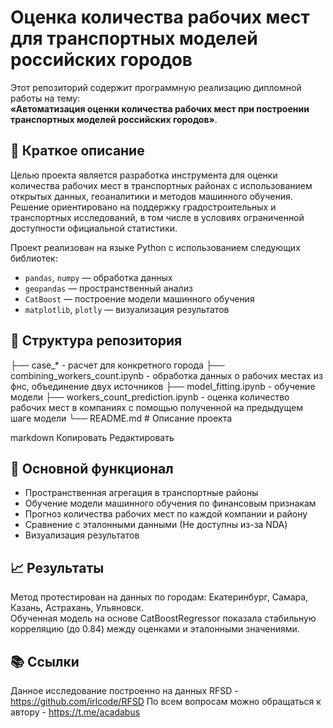 # Оценка количества рабочих мест для транспортных моделей российских городов

Этот репозиторий содержит программную реализацию дипломной работы на тему:  
**«Автоматизация оценки количества рабочих мест при построении транспортных моделей российских городов»**.

## 📌 Краткое описание

Целью проекта является разработка инструмента для оценки количества рабочих мест в транспортных районах с использованием открытых данных, геоаналитики и методов машинного обучения. Решение ориентировано на поддержку градостроительных и транспортных исследований, в том числе в условиях ограниченной доступности официальной статистики.

Проект реализован на языке Python с использованием следующих библиотек:
- `pandas`, `numpy` — обработка данных
- `geopandas` — пространственный анализ
- `CatBoost` — построение модели машинного обучения
- `matplotlib`, `plotly` — визуализация результатов

## 📂 Структура репозитория

├── case_* - расчет для конкретного города
├── combining_workers_count.ipynb - обработка данных о рабочих местах из фнс, объединение двух источников
├── model_fitting.ipynb - обучение модели
├── workers_count_prediction.ipynb - оценка количество рабочих мест в компаниях с помощью полученной на предыдущем шаге модели
└── README.md # Описание проекта

markdown
Копировать
Редактировать

## 🧠 Основной функционал

- Пространственная агрегация в транспортные районы
- Обучение модели машинного обучения по финансовым признакам
- Прогноз количества рабочих мест по каждой компании и району
- Сравнение с эталонными данными (Не доступны из-за NDA)
- Визуализация результатов

## 📈 Результаты

Метод протестирован на данных по городам: Екатеринбург, Самара, Казань, Астрахань, Ульяновск.  
Обученная модель на основе CatBoostRegressor показала стабильную корреляцию (до 0.84) между оценками и эталонными значениями.

## 📚 Ссылки

Данное исследование построенно на данных RFSD - https://github.com/irlcode/RFSD
По всем вопросам можно обращаться к автору - https://t.me/acadabus
